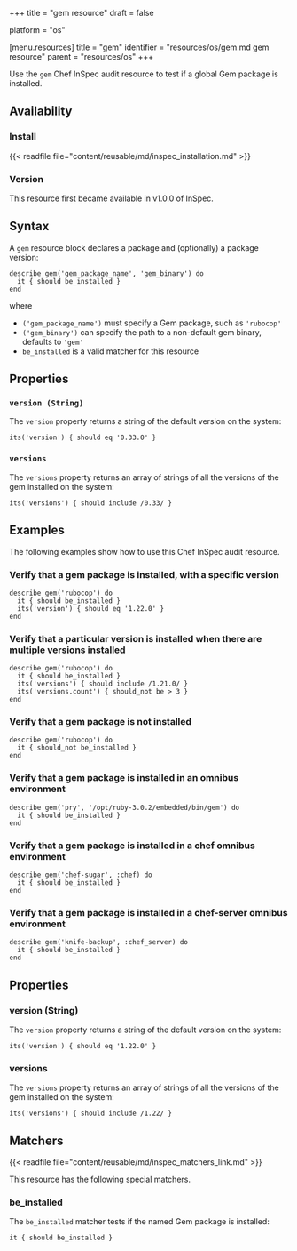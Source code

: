 +++
title = "gem resource"
draft = false

platform = "os"

[menu.resources]
    title = "gem"
    identifier = "resources/os/gem.md gem resource"
    parent = "resources/os"
+++

Use the `gem` Chef InSpec audit resource to test if a global Gem package is installed.

## Availability

### Install

{{< readfile file="content/reusable/md/inspec_installation.md" >}}

### Version

This resource first became available in v1.0.0 of InSpec.

## Syntax

A `gem` resource block declares a package and (optionally) a package version:

    describe gem('gem_package_name', 'gem_binary') do
      it { should be_installed }
    end

where

- `('gem_package_name')` must specify a Gem package, such as `'rubocop'`
- `('gem_binary')` can specify the path to a non-default gem binary, defaults to `'gem'`
- `be_installed` is a valid matcher for this resource

## Properties

### `version (String)`

The `version` property returns a string of the default version on the system:

    its('version') { should eq '0.33.0' }

### `versions`

The `versions` property returns an array of strings of all the versions of the gem installed on the system:

    its('versions') { should include /0.33/ }

## Examples

The following examples show how to use this Chef InSpec audit resource.

### Verify that a gem package is installed, with a specific version

    describe gem('rubocop') do
      it { should be_installed }
      its('version') { should eq '1.22.0' }
    end

### Verify that a particular version is installed when there are multiple versions installed

    describe gem('rubocop') do
      it { should be_installed }
      its('versions') { should include /1.21.0/ }
      its('versions.count') { should_not be > 3 }
    end

### Verify that a gem package is not installed

    describe gem('rubocop') do
      it { should_not be_installed }
    end

### Verify that a gem package is installed in an omnibus environment

    describe gem('pry', '/opt/ruby-3.0.2/embedded/bin/gem') do
      it { should be_installed }
    end

### Verify that a gem package is installed in a chef omnibus environment

    describe gem('chef-sugar', :chef) do
      it { should be_installed }
    end

### Verify that a gem package is installed in a chef-server omnibus environment

    describe gem('knife-backup', :chef_server) do
      it { should be_installed }
    end

## Properties

### version (String)

The `version` property returns a string of the default version on the system:

    its('version') { should eq '1.22.0' }

### versions

The `versions` property returns an array of strings of all the versions of the gem installed on the system:

    its('versions') { should include /1.22/ }

## Matchers

{{< readfile file="content/reusable/md/inspec_matchers_link.md" >}}

This resource has the following special matchers.

### be_installed

The `be_installed` matcher tests if the named Gem package is installed:

    it { should be_installed }
